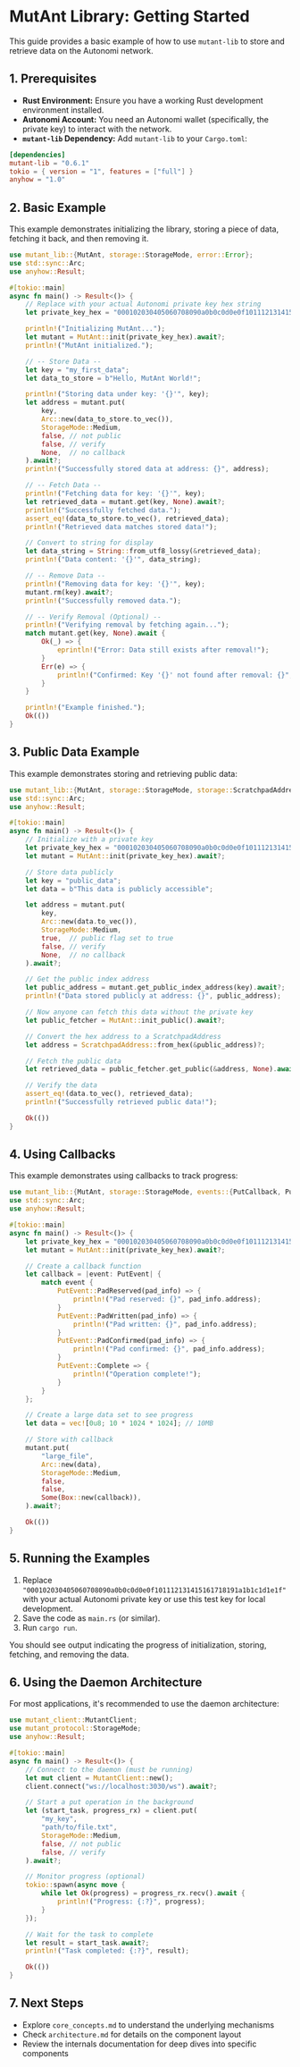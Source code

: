# MutAnt Library: Getting Started

This guide provides a basic example of how to use `mutant-lib` to store and retrieve data on the Autonomi network.

## 1. Prerequisites

* **Rust Environment:** Ensure you have a working Rust development environment installed.
* **Autonomi Account:** You need an Autonomi wallet (specifically, the private key) to interact with the network.
* **`mutant-lib` Dependency:** Add `mutant-lib` to your `Cargo.toml`:

```toml
[dependencies]
mutant-lib = "0.6.1"
tokio = { version = "1", features = ["full"] }
anyhow = "1.0"
```

## 2. Basic Example

This example demonstrates initializing the library, storing a piece of data, fetching it back, and then removing it.

```rust
use mutant_lib::{MutAnt, storage::StorageMode, error::Error};
use std::sync::Arc;
use anyhow::Result;

#[tokio::main]
async fn main() -> Result<()> {
    // Replace with your actual Autonomi private key hex string
    let private_key_hex = "000102030405060708090a0b0c0d0e0f101112131415161718191a1b1c1d1e1f";

    println!("Initializing MutAnt...");
    let mutant = MutAnt::init(private_key_hex).await?;
    println!("MutAnt initialized.");

    // -- Store Data --
    let key = "my_first_data";
    let data_to_store = b"Hello, MutAnt World!";

    println!("Storing data under key: '{}'", key);
    let address = mutant.put(
        key,
        Arc::new(data_to_store.to_vec()),
        StorageMode::Medium,
        false, // not public
        false, // verify
        None,  // no callback
    ).await?;
    println!("Successfully stored data at address: {}", address);

    // -- Fetch Data --
    println!("Fetching data for key: '{}'", key);
    let retrieved_data = mutant.get(key, None).await?;
    println!("Successfully fetched data.");
    assert_eq!(data_to_store.to_vec(), retrieved_data);
    println!("Retrieved data matches stored data!");

    // Convert to string for display
    let data_string = String::from_utf8_lossy(&retrieved_data);
    println!("Data content: '{}'", data_string);

    // -- Remove Data --
    println!("Removing data for key: '{}'", key);
    mutant.rm(key).await?;
    println!("Successfully removed data.");

    // -- Verify Removal (Optional) --
    println!("Verifying removal by fetching again...");
    match mutant.get(key, None).await {
        Ok(_) => {
            eprintln!("Error: Data still exists after removal!");
        }
        Err(e) => {
            println!("Confirmed: Key '{}' not found after removal: {}", key, e);
        }
    }

    println!("Example finished.");
    Ok(())
}
```

## 3. Public Data Example

This example demonstrates storing and retrieving public data:

```rust
use mutant_lib::{MutAnt, storage::StorageMode, storage::ScratchpadAddress};
use std::sync::Arc;
use anyhow::Result;

#[tokio::main]
async fn main() -> Result<()> {
    // Initialize with a private key
    let private_key_hex = "000102030405060708090a0b0c0d0e0f101112131415161718191a1b1c1d1e1f";
    let mutant = MutAnt::init(private_key_hex).await?;

    // Store data publicly
    let key = "public_data";
    let data = b"This data is publicly accessible";

    let address = mutant.put(
        key,
        Arc::new(data.to_vec()),
        StorageMode::Medium,
        true,  // public flag set to true
        false, // verify
        None,  // no callback
    ).await?;

    // Get the public index address
    let public_address = mutant.get_public_index_address(key).await?;
    println!("Data stored publicly at address: {}", public_address);

    // Now anyone can fetch this data without the private key
    let public_fetcher = MutAnt::init_public().await?;

    // Convert the hex address to a ScratchpadAddress
    let address = ScratchpadAddress::from_hex(&public_address)?;

    // Fetch the public data
    let retrieved_data = public_fetcher.get_public(&address, None).await?;

    // Verify the data
    assert_eq!(data.to_vec(), retrieved_data);
    println!("Successfully retrieved public data!");

    Ok(())
}
```

## 4. Using Callbacks

This example demonstrates using callbacks to track progress:

```rust
use mutant_lib::{MutAnt, storage::StorageMode, events::{PutCallback, PutEvent}};
use std::sync::Arc;
use anyhow::Result;

#[tokio::main]
async fn main() -> Result<()> {
    let private_key_hex = "000102030405060708090a0b0c0d0e0f101112131415161718191a1b1c1d1e1f";
    let mutant = MutAnt::init(private_key_hex).await?;

    // Create a callback function
    let callback = |event: PutEvent| {
        match event {
            PutEvent::PadReserved(pad_info) => {
                println!("Pad reserved: {}", pad_info.address);
            }
            PutEvent::PadWritten(pad_info) => {
                println!("Pad written: {}", pad_info.address);
            }
            PutEvent::PadConfirmed(pad_info) => {
                println!("Pad confirmed: {}", pad_info.address);
            }
            PutEvent::Complete => {
                println!("Operation complete!");
            }
        }
    };

    // Create a large data set to see progress
    let data = vec![0u8; 10 * 1024 * 1024]; // 10MB

    // Store with callback
    mutant.put(
        "large_file",
        Arc::new(data),
        StorageMode::Medium,
        false,
        false,
        Some(Box::new(callback)),
    ).await?;

    Ok(())
}
```

## 5. Running the Examples

1. Replace `"000102030405060708090a0b0c0d0e0f101112131415161718191a1b1c1d1e1f"` with your actual Autonomi private key or use this test key for local development.
2. Save the code as `main.rs` (or similar).
3. Run `cargo run`.

You should see output indicating the progress of initialization, storing, fetching, and removing the data.

## 6. Using the Daemon Architecture

For most applications, it's recommended to use the daemon architecture:

```rust
use mutant_client::MutantClient;
use mutant_protocol::StorageMode;
use anyhow::Result;

#[tokio::main]
async fn main() -> Result<()> {
    // Connect to the daemon (must be running)
    let mut client = MutantClient::new();
    client.connect("ws://localhost:3030/ws").await?;

    // Start a put operation in the background
    let (start_task, progress_rx) = client.put(
        "my_key",
        "path/to/file.txt",
        StorageMode::Medium,
        false, // not public
        false, // verify
    ).await?;

    // Monitor progress (optional)
    tokio::spawn(async move {
        while let Ok(progress) = progress_rx.recv().await {
            println!("Progress: {:?}", progress);
        }
    });

    // Wait for the task to complete
    let result = start_task.await?;
    println!("Task completed: {:?}", result);

    Ok(())
}
```

## 7. Next Steps

* Explore `core_concepts.md` to understand the underlying mechanisms
* Check `architecture.md` for details on the component layout
* Review the internals documentation for deep dives into specific components
